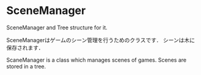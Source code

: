 # SceneManager
SceneManager and Tree structure for it.

SceneManagerはゲームのシーン管理を行うためのクラスです．
シーンは木に保存されます．

ScaneManager is a class which manages scenes of games. 
Scenes are stored in a tree.
